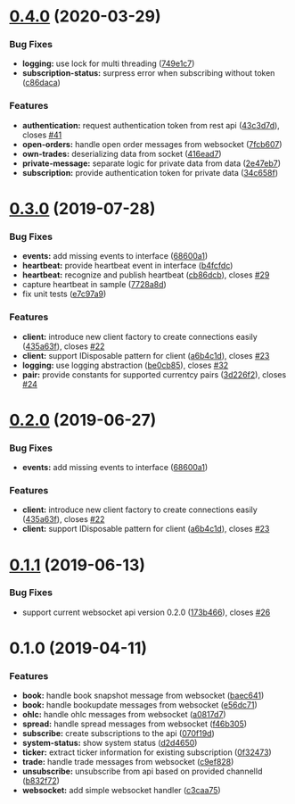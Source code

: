 # [0.4.0](https://github.com/m4cx/kraken-wsapi-dotnet/compare/0.3.0...0.4.0) (2020-03-29)

### Bug Fixes

* **logging:** use lock for multi threading ([749e1c7](https://github.com/m4cx/kraken-wsapi-dotnet/commit/749e1c7))
* **subscription-status:** surpress error when subscribing without token ([c86daca](https://github.com/m4cx/kraken-wsapi-dotnet/commit/c86daca))


### Features

* **authentication:** request authentication token from rest api ([43c3d7d](https://github.com/m4cx/kraken-wsapi-dotnet/commit/43c3d7d)), closes [#41](https://github.com/m4cx/kraken-wsapi-dotnet/issues/41)
* **open-orders:** handle open order messages from websocket ([7fcb607](https://github.com/m4cx/kraken-wsapi-dotnet/commit/7fcb607))
* **own-trades:** deserializing data from socket ([416ead7](https://github.com/m4cx/kraken-wsapi-dotnet/commit/416ead7))
* **private-message:** separate logic for private data from data ([2e47eb7](https://github.com/m4cx/kraken-wsapi-dotnet/commit/2e47eb7))
* **subscription:** provide authentication token for private data ([34c658f](https://github.com/m4cx/kraken-wsapi-dotnet/commit/34c658f))


# [0.3.0](https://github.com/m4cx/kraken-wsapi-dotnet/releases/tag/0.3.0) (2019-07-28)

### Bug Fixes

* **events:** add missing events to interface ([68600a1](https://github.com/m4cx/kraken-wsapi-dotnet/commit/68600a1))
* **heartbeat:** provide heartbeat event in interface ([b4fcfdc](https://github.com/m4cx/kraken-wsapi-dotnet/commit/b4fcfdc))
* **heartbeat:** recognize and publish heartbeat ([cb86dcb](https://github.com/m4cx/kraken-wsapi-dotnet/commit/cb86dcb)), closes [#29](https://github.com/m4cx/kraken-wsapi-dotnet/issues/29)
* capture heartbeat in sample ([7728a8d](https://github.com/m4cx/kraken-wsapi-dotnet/commit/7728a8d))
* fix unit tests ([e7c97a9](https://github.com/m4cx/kraken-wsapi-dotnet/commit/e7c97a9))


### Features

* **client:** introduce new client factory to create connections easily ([435a63f](https://github.com/m4cx/kraken-wsapi-dotnet/commit/435a63f)), closes [#22](https://github.com/m4cx/kraken-wsapi-dotnet/issues/22)
* **client:** support IDisposable pattern for client ([a6b4c1d](https://github.com/m4cx/kraken-wsapi-dotnet/commit/a6b4c1d)), closes [#23](https://github.com/m4cx/kraken-wsapi-dotnet/issues/23)
* **logging:** use logging abstraction ([be0cb85](https://github.com/m4cx/kraken-wsapi-dotnet/commit/be0cb85)), closes [#32](https://github.com/m4cx/kraken-wsapi-dotnet/issues/32)
* **pair:** provide constants for supported currentcy pairs ([3d226f2](https://github.com/m4cx/kraken-wsapi-dotnet/commit/3d226f2)), closes [#24](https://github.com/m4cx/kraken-wsapi-dotnet/issues/24)



# [0.2.0](https://github.com/m4cx/kraken-wsapi-dotnet/releases/tag/0.2.0) (2019-06-27)


### Bug Fixes

* **events:** add missing events to interface ([68600a1](https://github.com/m4cx/kraken-wsapi-dotnet/commit/68600a1))


### Features

* **client:** introduce new client factory to create connections easily ([435a63f](https://github.com/m4cx/kraken-wsapi-dotnet/commit/435a63f)), closes [#22](https://github.com/m4cx/kraken-wsapi-dotnet/issues/22)
* **client:** support IDisposable pattern for client ([a6b4c1d](https://github.com/m4cx/kraken-wsapi-dotnet/commit/a6b4c1d)), closes [#23](https://github.com/m4cx/kraken-wsapi-dotnet/issues/23)



# [0.1.1](https://github.com/m4cx/kraken-wsapi-dotnet/releases/tag/0.1.1) (2019-06-13)


### Bug Fixes

* support current websocket api version 0.2.0 ([173b466](https://github.com/m4cx/kraken-wsapi-dotnet/commit/173b466)), closes [#26](https://github.com/m4cx/kraken-wsapi-dotnet/issues/26)


# 0.1.0 (2019-04-11)

### Features

* **book:** handle book snapshot message from websocket ([baec641](https://github.com/m4cx/kraken-wsapi-dotnet/commit/baec641))
* **book:** handle bookupdate messages from websocket ([e56dc71](https://github.com/m4cx/kraken-wsapi-dotnet/commit/e56dc71))
* **ohlc:** handle ohlc messages from websocket ([a0817d7](https://github.com/m4cx/kraken-wsapi-dotnet/commit/a0817d7))
* **spread:** handle spread messages from websocket ([f46b305](https://github.com/m4cx/kraken-wsapi-dotnet/commit/f46b305))
* **subscribe:** create subscriptions to the api ([070f19d](https://github.com/m4cx/kraken-wsapi-dotnet/commit/070f19d))
* **system-status:** show system status ([d2d4650](https://github.com/m4cx/kraken-wsapi-dotnet/commit/d2d4650))
* **ticker:** extract ticker information for existing subscription ([0f32473](https://github.com/m4cx/kraken-wsapi-dotnet/commit/0f32473))
* **trade:** handle trade messages from websocket ([c9ef828](https://github.com/m4cx/kraken-wsapi-dotnet/commit/c9ef828))
* **unsubscribe:** unsubscribe from api based on provided channelId ([b832f72](https://github.com/m4cx/kraken-wsapi-dotnet/commit/b832f72))
* **websocket:** add simple websocket handler ([c3caa75](https://github.com/m4cx/kraken-wsapi-dotnet/commit/c3caa75))
